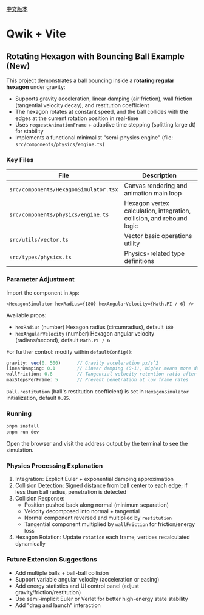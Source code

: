 [中文版本](README.md)

# Qwik + Vite

## Rotating Hexagon with Bouncing Ball Example (New)

This project demonstrates a ball bouncing inside a **rotating regular hexagon** under gravity:
- Supports gravity acceleration, linear damping (air friction), wall friction (tangential velocity decay), and restitution coefficient
- The hexagon rotates at constant speed, and the ball collides with the edges at the current rotation position in real-time
- Uses `requestAnimationFrame` + adaptive time stepping (splitting large dt) for stability
- Implements a functional minimalist "semi-physics engine" (file: `src/components/physics/engine.ts`)

### Key Files
| File | Description |
| ---- | ---- |
| `src/components/HexagonSimulator.tsx` | Canvas rendering and animation main loop |
| `src/components/physics/engine.ts` | Hexagon vertex calculation, integration, collision, and rebound logic |
| `src/utils/vector.ts` | Vector basic operations utility |
| `src/types/physics.ts` | Physics-related type definitions |

### Parameter Adjustment
Import the component in `App`:
```tsx
<HexagonSimulator hexRadius={180} hexAngularVelocity={Math.PI / 6} />
```
Available props:
- `hexRadius` (number) Hexagon radius (circumradius), default `180`
- `hexAngularVelocity` (number) Hexagon angular velocity (radians/second), default `Math.PI / 6`

For further control: modify within `defaultConfig()`:
```ts
gravity: vec(0, 500)      // Gravity acceleration px/s^2
linearDamping: 0.1        // Linear damping (0-1), higher means more decay
wallFriction: 0.8         // Tangential velocity retention ratio after wall collision (0-1)
maxStepsPerFrame: 5       // Prevent penetration at low frame rates
```
`Ball.restitution` (ball's restitution coefficient) is set in `HexagonSimulator` initialization, default `0.85`.

### Running
```bash
pnpm install
pnpm run dev
```
Open the browser and visit the address output by the terminal to see the simulation.

### Physics Processing Explanation
1. Integration: Explicit Euler + exponential damping approximation
2. Collision Detection: Signed distance from ball center to each edge; if less than ball radius, penetration is detected
3. Collision Response:
   - Position pushed back along normal (minimum separation)
   - Velocity decomposed into normal + tangential
   - Normal component reversed and multiplied by `restitution`
   - Tangential component multiplied by `wallFriction` for friction/energy loss
4. Hexagon Rotation: Update `rotation` each frame, vertices recalculated dynamically

### Future Extension Suggestions
- Add multiple balls + ball-ball collision
- Support variable angular velocity (acceleration or easing)
- Add energy statistics and UI control panel (adjust gravity/friction/restitution)
- Use semi-implicit Euler or Verlet for better high-energy state stability
- Add "drag and launch" interaction